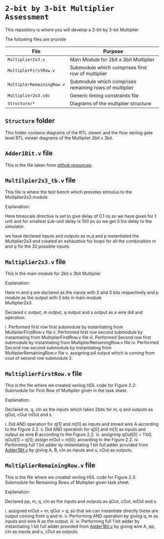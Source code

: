 #  `2-bit by 3-bit Multiplier Assessment` 

This repository is where you will develop a 2-bit by 3-bit Multiplier

The following files are provide

| File | Purpose |
| ---  | --- |
| `Multiplier2x3.v`         | Main Module for 2bit x 3bit Multiplier |
| `MultiplerFirstRow.v`     | Submodule which comprises first row of multiplier |
| `MultiplerRemainingRow.v` | Submodule which comprises remaining rows of multiplier |
| `Multiplier2x3.sdc`       | Generic timing constraints file |
| `Structure/*`             | Diagrams of the multiplier structure |


## `Structure` folder

This folder contains diagrams of the RTL viewer and the flow verilog gate level RTL viewer diagrams of the Multiplier 2bit x 3bit.  



## `Adder1Bit.v` file

This is the file taken from [github resources](https://github.com/leeds-embedded-systems/ELEC5566M-Unit1-Nikhilesh-Bhaskar/tree/main).  





## `Multilpier2x3_tb.v` file 

This file is where the test bench which provides stimulus to the Multiplier2x3 module 

Explanation:

Here timescale directive is set to give delay of 0.1 ns so we have given for 1 unit and for smallest sub-unit delay is 100 ps so 
we get 0.1ns delay to the simulator.

we have declared inputs and outputs as m,q and p 
instantiated the Multiplier2x3 and created an exhaustive for loops for all the combination m and q for the 32 possible inputs.





## `Multiplier2x3.v` file 

This is the main module for 2bit x 3bit Multiplier

Explanation:

Here m and q are declared as the inputs with 2 and 3 bits respectively and p module as the output with 5 bits in main module  
Multiplier2x3.

Declared c output, m output, q output and s output as a wire did and operation. 

i.   Performed first row first submodule by instantiating from MultiplierFirstRow.v file
ii.  Performed first row second submodule by instantiating from MultiplierFirstRow.v file
iii. Performed Second row first submodule by instantiating from MultiplierRemainingRow.v file 
iv.  Performed Second row second submodule by instantiating from MultiplierRemainingRow.v file
v.   assigning p4 output which is coming from cout of second row submodule 2.





## `MultiplierFirstRow.v` file

This is the file where we created verilog HDL code for Figure 2.2: Submodule for First Row of Multiplier given in the task sheet.

Explanation:

Declared m, q, cIn as the inputs which takes 2bits for m, q and outputs as qOut, cOut mOut and s.

i.   Did AND operation for q[1] and m[0] as inputs and stored wire A according to the Figure 2.2.
ii.  Did AND operation for q[0] and m[1] as inputs and output as wire B according to the Figure 2.2.
iii. assigning qOut[0] = 1'b0; qOut[1] = q[1]; assign mOut = m[0]; according to the Figure 2.2.
iv.  Performing full 1 bit adder by instantiating 1 bit full adder provided from [Adder1Bit.v](https://github.com/leeds-embedded-systems/ELEC5566M-Unit1-Nikhilesh-Bhaskar/tree/main) by giving A, B, cIn as inputs and s, cOut as outputs.





## `MultiplierRemainingRow.v` file

This is the file where we created verilog HDL code for Figure 2.3: Submodule for Remaining Rows of Multiplier given task sheet.

Explanation:

Declared pp, m, q, cIn as the inputs and outputs as qOut, cOut, mOut and s.

i.   assigned mOut = m; qOut = q; so that we can instantiate directly these are output coming from q and m.
ii.  Performing AND operation by giving q, m as inputs and wire A as the output.
iii. iv.  Performing full 1 bit adder by instantiating 1 bit full adder provided from [Adder1Bit.v](https://github.com/leeds-embedded-systems/ELEC5566M-Unit1-Nikhilesh-Bhaskar/tree/main) by giving wire A, pp, cIn as inputs and s, cOut as outputs.